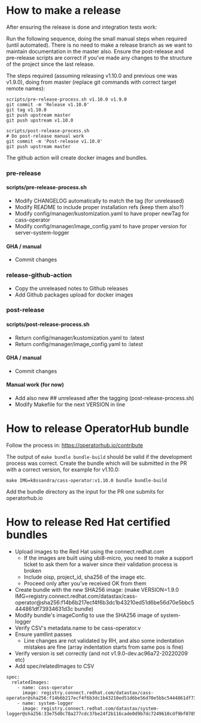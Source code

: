 # How to make a release

After ensuring the release is done and integration tests work:

Run the following sequence, doing the small manual steps when required (until automated). There is no need to make a release branch as we want to maintain documentation in the master also.
Ensure the post-release and pre-release scripts are correct if you've made any changes to the structure of the project since the last release.

The steps required (assuming releasing v1.10.0 and previous one was v1.9.0), doing from master (replace git commands with correct target remote names):

```
scripts/pre-release-process.sh v1.10.0 v1.9.0
git commit -m 'Release v1.10.0'
git tag v1.10.0
git push upstream master
git push upstream v1.10.0
```

```
scripts/post-release-process.sh
# Do post-release manual work
git commit -m 'Post-release v1.10.0'
git push upstream master
```

The github action will create docker images and bundles.

### pre-release

#### scripts/pre-release-process.sh
* Modify CHANGELOG automatically to match the tag (for unreleased)
* Modify README to include proper installation refs (keep them also?)
* Modify config/manager/kustomization.yaml to have proper newTag for cass-operator
* Modify config/manager/image_config.yaml to have proper version for server-system-logger

#### GHA / manual
* Commit changes

### release-github-action

* Copy the unreleased notes to Github releases
* Add Github packages upload for docker images

### post-release

#### scripts/post-release-process.sh
* Return config/manager/kustomization.yaml to :latest
* Return config/manager/image_config.yaml to :latest

#### GHA / manual
* Commit changes

#### Manual work (for now)
* Add also new ## unreleased after the tagging (post-release-process.sh)
* Modify Makefile for the next VERSION in line

# How to release OperatorHub bundle

Follow the process in: https://operatorhub.io/contribute

The output of ``make bundle bundle-build`` should be valid if the development process was correct. Create the bundle which will be submitted in the PR with a correct version, for example for v1.10.0:

``make IMG=k8ssandra/cass-operator:v1.10.0 bundle bundle-build``

Add the bundle directory as the input for the PR one submits for operatorhub.io

# How to release Red Hat certified bundles

* Upload images to the Red Hat using the connect.redhat.com
  * If the images are built using ubi8-micro, you need to make a support ticket to ask them for a waiver since their validation process is broken
  * Include oisp, project_id, sha256 of the image etc.
  * Proceed only after you've received OK from them
* Create bundle with the new SHA256 image: (make VERSION=1.9.0 IMG=registry.connect.redhat.com/datastax/cass-operator@sha256:f14b6b217ecf4f6b3dc1b43210ed51d6be56d70e5bbc5444861df73934631d3c bundle)
* Modify bundle's imageConfig to use the SHA256 image of system-logger
* Verify CSV's metadata.name to be cass-operator.v<version>
* Ensure yamllint passes
  * Line changes are not validated by RH, and also some indentation mistakes are fine (array indentation starts from same pos is fine)
* Verify version is set correctly (and not v1.9.0-dev.ac96a72-20220209 etc)
* Add spec/relatedImages to CSV
```
spec:
  relatedImages:
    - name: cass-operator
      image: registry.connect.redhat.com/datastax/cass-operator@sha256:f14b6b217ecf4f6b3dc1b43210ed51d6be56d70e5bbc5444861df73934631d3c
    - name: system-logger
      image: registry.connect.redhat.com/datastax/system-logger@sha256:33e75d0c78a277cdc37be24f2b116cade0d9b7dc7249610cdf9bf0705c8a040e
```
